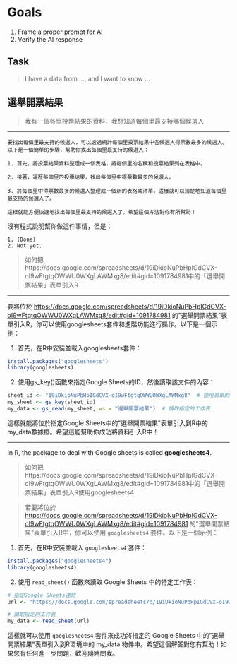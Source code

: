 # Goals

1. Frame a proper prompt for AI 
2. Verify the AI response

## Task

> I have a data from ..., and I want to know ...

## 選舉開票結果

> 我有一個各里投票結果的資料，我想知道每個里最支持哪個候選人

*** 

```
要找出每個里最支持的候選人，可以透過統計每個里投票結果中各候選人得票數最多的候選人。以下是一個簡單的步驟，幫助你找出每個里最支持的候選人：

1. 首先，將投票結果資料整理成一個表格，將每個里的名稱和投票結果列在表格中。

2. 接著，遍歷每個里的投票結果，找出每個里中得票數最多的候選人。

3. 將每個里中得票數最多的候選人整理成一個新的表格或清單，這樣就可以清楚地知道每個里最支持的候選人了。

這樣就能方便快速地找出每個里最支持的候選人了。希望這個方法對你有所幫助！
```

沒有程式說明幫你做這件事情，但是：

```
1. (Done) 
2. Not yet.
```

> 如何把https://docs.google.com/spreadsheets/d/19iDkioNuPbHpIGdCVX-oI9wFtgtqOWWU0WXgLAWMxg8/edit#gid=1091784981中的「選舉開票結果」表單引入R


***

要將位於 https://docs.google.com/spreadsheets/d/19iDkioNuPbHpIGdCVX-oI9wFtgtqOWWU0WXgLAWMxg8/edit#gid=1091784981 的"選舉開票結果"表單引入R，你可以使用googlesheets套件和進階功能進行操作。以下是一個示例：

1. 首先，在R中安裝並載入googlesheets套件：
```R
install.packages("googlesheets")
library(googlesheets)
```

2. 使用gs_key()函數來指定Google Sheets的ID，然後讀取該文件的內容：
```R
sheet_id <- "19iDkioNuPbHpIGdCVX-oI9wFtgtqOWWU0WXgLAWMxg8"  # 使用表單的ID
my_sheet <- gs_key(sheet_id)
my_data <- gs_read(my_sheet, ws = "選舉開票結果")  # 讀取指定的工作表
```

這樣就能將位於指定Google Sheets中的"選舉開票結果"表單引入到R中的my_data數據框。希望這能幫助你成功將資料引入R中！

***

In R, the package to deal with Google sheets is called **googlesheets4**.

> 如何把https://docs.google.com/spreadsheets/d/19iDkioNuPbHpIGdCVX-oI9wFtgtqOWWU0WXgLAWMxg8/edit#gid=1091784981中的「選舉開票結果」表單引入R使用googlesheets4



> 若要將位於 https://docs.google.com/spreadsheets/d/19iDkioNuPbHpIGdCVX-oI9wFtgtqOWWU0WXgLAWMxg8/edit#gid=1091784981 的"選舉開票結果"表單引入R中，你可以使用 `googlesheets4` 套件。以下是一個示例：

1. 首先，在R中安裝並載入 `googlesheets4` 套件：
```R
install.packages("googlesheets4")
library(googlesheets4)
```

2. 使用 `read_sheet()` 函數來讀取 Google Sheets 中的特定工作表：
```R
# 指定Google Sheets連結
url <- "https://docs.google.com/spreadsheets/d/19iDkioNuPbHpIGdCVX-oI9wFtgtqOWWU0WXgLAWMxg8/edit#gid=1091784981"

# 讀取指定的工作表
my_data <- read_sheet(url)
```

這樣就可以使用 `googlesheets4` 套件來成功將指定的 Google Sheets 中的"選舉開票結果"表單引入到R環境中的 my_data 物件中。希望這個解答對您有幫助！如果您有任何進一步問題，歡迎隨時問我。